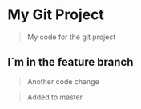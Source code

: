 # My Git Project

> My code for the git project

## I´m in the feature branch

> Another code change

> Added to master

